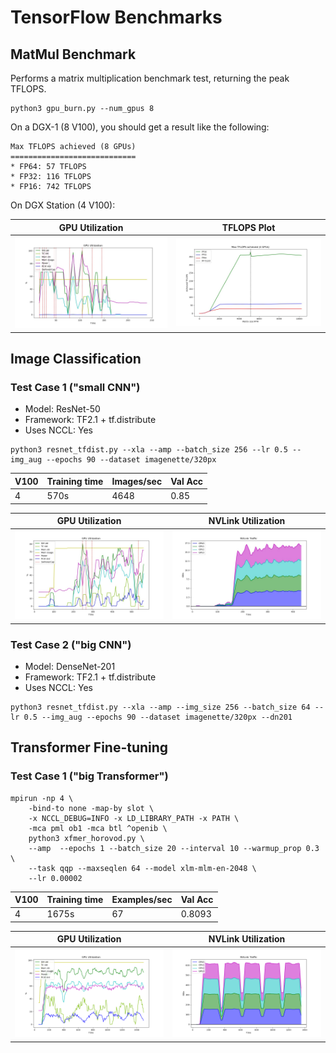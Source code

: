 # TensorFlow Benchmarks

## MatMul Benchmark

Performs a matrix multiplication benchmark test, returning the peak TFLOPS.

```shell
python3 gpu_burn.py --num_gpus 8
```

On a DGX-1 (8 V100), you should get a result like the following:

```
Max TFLOPS achieved (8 GPUs)
============================
* FP64: 57 TFLOPS
* FP32: 116 TFLOPS
* FP16: 742 TFLOPS
```

On DGX Station (4 V100):

| GPU Utilization | TFLOPS Plot |
| --------------- | ----------- |
| ![](graphs/burn_4_gpu_util.jpg) | ![](graphs/burn_4_gpu_tflops_plot.jpg) |

## Image Classification

### Test Case 1 ("small CNN")

* Model: ResNet-50
* Framework: TF2.1 + tf.distribute
* Uses NCCL: Yes

```shell
python3 resnet_tfdist.py --xla --amp --batch_size 256 --lr 0.5 --img_aug --epochs 90 --dataset imagenette/320px
```

| V100 | Training time | Images/sec | Val Acc |
| ---- | ------------- | ---------- | ------- |
| 4    | 570s          | 4648       | 0.85    |

| GPU Utilization | NVLink Utilization |
| --------------- | ------------------ |
| ![](graphs/imagenette_320px_resnet_gpu_util.jpg) | ![](graphs/imagenette_320px_resnet_nvlink_util.jpg) |

### Test Case 2 ("big CNN")

* Model: DenseNet-201
* Framework: TF2.1 + tf.distribute
* Uses NCCL: Yes

```shell
python3 resnet_tfdist.py --xla --amp --img_size 256 --batch_size 64 --lr 0.5 --img_aug --epochs 90 --dataset imagenette/320px --dn201
```

## Transformer Fine-tuning

### Test Case 1 ("big Transformer")

```shell
mpirun -np 4 \
    -bind-to none -map-by slot \
    -x NCCL_DEBUG=INFO -x LD_LIBRARY_PATH -x PATH \
    -mca pml ob1 -mca btl ^openib \
    python3 xfmer_horovod.py \
    --amp  --epochs 1 --batch_size 20 --interval 10 --warmup_prop 0.3 \
    --task qqp --maxseqlen 64 --model xlm-mlm-en-2048 \
    --lr 0.00002
```

| V100 | Training time | Examples/sec | Val Acc |
| ---- | ------------- | ------------ | ------- |
| 4    | 1675s         | 67           | 0.8093  |

| GPU Utilization | NVLink Utilization |
| --------------- | ------------------ |
| ![](graphs/transformer_gpu_util.png) | ![](graphs/transformer_nvlink_util.png) |

